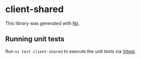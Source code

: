 # client-shared

This library was generated with [Nx](https://nx.dev).

## Running unit tests

Run `nx test client-shared` to execute the unit tests via [Vitest](https://vitest.dev/).
